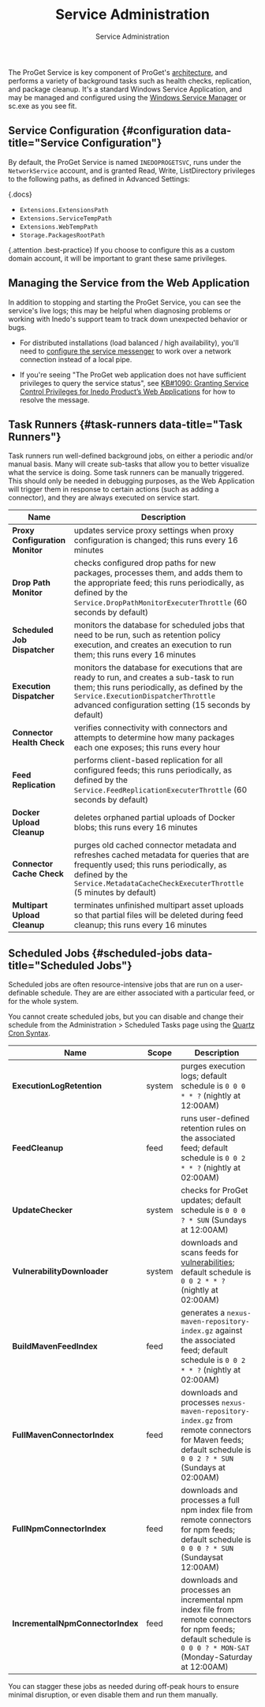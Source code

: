 ﻿---
title: Service Administration
subtitle: Service Administration
sequence: 500
keywords: proget, administration, service
---

The ProGet Service is key component of ProGet's [architecture](high-availability), and performs a variety of background tasks such as health checks, replication, and package cleanup. It's a standard Windows Service Application, and may be managed and configured using the [Windows Service Manager](https://msdn.microsoft.com/en-us/library/windows/desktop/ms685141(v=vs.85).aspx) or sc.exe as you see fit. 

## Service Configuration {#configuration data-title="Service Configuration"}

By default, the ProGet Service is named `INEDOPROGETSVC`, runs under the `NetworkService` account, and is granted Read, Write, ListDirectory privileges to the following paths, as defined in Advanced Settings: 

{.docs}
 -  `Extensions.ExtensionsPath`
 -  `Extensions.ServiceTempPath`
 -  `Extensions.WebTempPath`
 -  `Storage.PackagesRootPath`

{.attention .best-practice} If you choose to configure this as a custom domain account, it will be important to grant these same privileges. 

## Managing the Service from the Web Application

In addition to stopping and starting the ProGet Service, you can see the service's live logs; this may be helpful when diagnosing problems or working with Inedo's support team to track down unexpected behavior or bugs. 

 - For distributed installations (load balanced / high availability), you'll need to [configure the service messenger](https://docs.inedo.com/docs/proget/installation/installation-guide/service-messenger) to work over a network connection instead of a local pipe.

 - If you're seeing "The ProGet web application does not have sufficient privileges to query the service status", see [KB#1090: Granting Service Control Privileges for Inedo Product’s Web Applications](https://inedo.com/support/kb/1090/granting-service-control-privileges) for how to resolve the message.

## Task Runners {#task-runners data-title="Task Runners"}

Task runners run well-defined background jobs, on either a periodic and/or manual basis. Many will create sub-tasks that allow you to better visualize what the service is doing. Some task runners can be manually triggered. This should only be needed in debugging purposes, as the Web Application will trigger them in response to certain actions (such as adding a connector), and they are always executed on service start.

| Name | Description |
|---|---|
|**Proxy Configuration Monitor**|updates service proxy settings when proxy configuration is changed; this runs every 16 minutes|
|**Drop Path Monitor**|checks configured drop paths for new packages, processes them, and adds them to the appropriate feed; this runs periodically, as defined by the `Service.DropPathMonitorExecuterThrottle` (60 seconds by default)|
|**Scheduled Job Dispatcher**|monitors the database for scheduled jobs that need to be run, such as retention policy execution, and creates an execution to run them; this runs every 16 minutes|
|**Execution Dispatcher**|monitors the database for executions that are ready to run, and creates a sub-task to run them; this runs periodically, as defined by the `Service.ExecutionDispatcherThrottle` advanced configuration setting (15 seconds by default)|
|**Connector Health Check**|verifies connectivity with connectors and attempts to determine how many packages each one exposes; this runs every hour|
|**Feed Replication**|performs client-based replication for all configured feeds; this runs periodically, as defined by the `Service.FeedReplicationExecuterThrottle` (60 seconds by default)|
|**Docker Upload Cleanup**|deletes orphaned partial uploads of Docker blobs; this runs every 16 minutes|
|**Connector Cache Check**|purges old cached connector metadata and refreshes cached metadata for queries that are frequently used; this runs periodically, as defined by the `Service.MetadataCacheCheckExecuterThrottle` (5 minutes by default)|
|**Multipart Upload Cleanup**|terminates unfinished multipart asset uploads so that partial files will be deleted during feed cleanup; this runs every 16 minutes|


## Scheduled Jobs {#scheduled-jobs data-title="Scheduled Jobs"}

Scheduled jobs are often resource-intensive jobs that are run on a user-definable schedule.  They are are either associated with a particular feed, or for the whole system. 

You cannot create scheduled jobs, but you can disable and change their schedule from the Administration > Scheduled Tasks page using the [Quartz Cron Syntax](https://www.quartz-scheduler.net/documentation/quartz-3.x/tutorial/crontrigger.html).

| Name | Scope | Description |
|---|---|---|
|**ExecutionLogRetention** |system|purges execution logs; default schedule is `0 0 0 * * ?` (nightly at 12:00AM)|
|**FeedCleanup**|feed|runs user-defined retention rules on the associated feed; default schedule is `0 0 2 * * ?` (nightly at 02:00AM)|
|**UpdateChecker** |system|checks for ProGet updates; default schedule is `0 0 0 ? * SUN` (Sundays at 12:00AM)|
|**VulnerabilityDownloader**|system|downloads and scans feeds for [vulnerabilities](/docs/proget/compliance/vulnerabilities); default schedule is `0 0 2 * * ?` (nightly at 02:00AM)|
|**BuildMavenFeedIndex**|feed|generates a `nexus-maven-repository-index.gz` against the associated feed; default schedule is `0 0 2 * * ?` (nightly at 02:00AM)|
|**FullMavenConnectorIndex** |feed|downloads and processes `nexus-maven-repository-index.gz` from remote connectors for Maven feeds; default schedule is `0 0 2 ? * SUN` (Sundays at 02:00AM)|
|**FullNpmConnectorIndex** |feed|downloads and processes a full npm index file from remote connectors for npm feeds; default schedule is `0 0 0 ? * SUN` (Sundaysat 12:00AM)|
|**IncrementalNpmConnectorIndex** |feed|downloads and processes an incremental npm index file from remote connectors for npm feeds; default schedule is `0 0 0 ? * MON-SAT` (Monday-Saturday at 12:00AM)|

You can stagger these jobs as needed during off-peak hours to ensure minimal disruption, or even disable them and run them manually.
